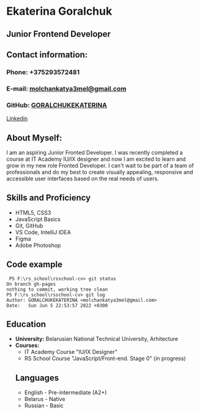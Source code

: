 # **Ekaterina Goralchuk** 
## **Junior Frontend Developer**
## **Contact information:**
### **Phone:** +375293572481
### **E-mail:** molchankatya3mel@gmail.com
### **GitHub:** [GORALCHUKEKATERINA](https://github.com/GORALCHUKEKATERINA)
[Linkedin](https://www.linkedin.com/in/ekaterina-goralchuk-71a383131/)
## **About Myself:**
I am an aspiring Junior Fronted Developer.
I was recently completed a course at IT Academy IU/IX designer and now I am excited to learn and grow in my new role Fronted Developer. I can't wait to be part of a team of professionals and do my best to create visually appealing, responsive and accessible user interfaces based on the real needs of users.
## **Skills and Proficiency**
* HTML5, CSS3
* JavaScript Basics
* Git, GitHub
* VS Code, IntelliJ IDEA
* Figma
* Adobe Photoshop
## **Code example**
```
 PS F:\rs_school\rsschool-cv> git status
On branch gh-pages
nothing to commit, working tree clean
PS F:\rs_school\rsschool-cv> git log
Author: GORALCHUKEKATERINA <molchankatya3mel@gmail.com>
Date:   Sun Jun 5 22:53:57 2022 +0300

```
## **Education**
* **University:** Belarusian National Technical University, Arhitecture
* **Courses:**
  * IT Academy Course "IU/IX Designer"
  * RS School Course "JavaScript/Front-end. Stage 0" (in progress)
  ## **Languages**
  * English - Pre-intermediate (A2+)
  * Belarus - Native
  * Russian - Basic
